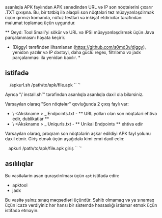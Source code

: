 
asanlıqla APK faylından APK sənədindən URL və IP son nöqtələrini çıxarır .TXT çıxışına. Bu, bir tətbiq ilə əlaqəli son nöqtələri tez müəyyənləşdirmək üçün qırmızı komanda, nüfuz testləri və inkişaf etdiricilər tərəfindən məlumat toplamaq üçün uygundur.

** Qeyd: Tool Smali'yi sökür və URL və IPSi müəyyənləşdirmək üçün Java parçalanmasını həyata keçirir.

* [Diggy] tərəfindən ilhamlanan (https://github.com/s0md3v/diggy), yenidən yazılır və IP dəstəyi, daha güclü regex, filtrləmə və jadx parçalanması ilə yenidən baxılır. *

## istifadə
`` ``
./apkurl.sh /path/to/apk/file.apk
`` `'

Ayrıca "/ install.sh`" tərəfindən asanlıqla asanlıqla daxil ola bilərsiniz.

Varsayılan olaraq "Son nöqtələr" qovluğunda 2 çıxış faylı var:
- \ <Akskname \> _ Endpoints.txt - ** URL yolları olan son nöqtələri ehtiva edir, dublikatlar **
- \ <Akskname \> _ Uniqurls.txt - ** Unikal Endpoints ** ehtiva edir

Varsayılan olaraq, proqram son nöqtələrin aşkar edildiyi APK fayl yolunu daxil etmir.
Giriş etmək üçün aşağıdakı kimi emri daxil edin:

`` ``
apkurl /path/to/apk/file.apk giriş
`` `'

## asılılıqlar
Bu vasitələrin asan quraşdırılması üçün `apt` istifadə edin:
- apktool
- jadx

Bu vasitə yalnız sınaq məqsədləri üçündür. Sahib olmamaq və ya sınamaq üçün icazə verdiyiniz hər hansı bir sistemdə həssaslığı istismar etmək üçün istifadə etməyin. 
